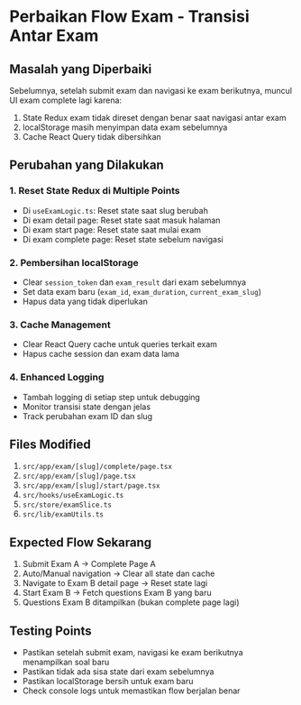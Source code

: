 # Perbaikan Flow Exam - Transisi Antar Exam

## Masalah yang Diperbaiki

Sebelumnya, setelah submit exam dan navigasi ke exam berikutnya, muncul UI exam complete lagi karena:

1. State Redux exam tidak direset dengan benar saat navigasi antar exam
2. localStorage masih menyimpan data exam sebelumnya
3. Cache React Query tidak dibersihkan

## Perubahan yang Dilakukan

### 1. Reset State Redux di Multiple Points

- Di `useExamLogic.ts`: Reset state saat slug berubah
- Di exam detail page: Reset state saat masuk halaman
- Di exam start page: Reset state saat mulai exam
- Di exam complete page: Reset state sebelum navigasi

### 2. Pembersihan localStorage

- Clear `session_token` dan `exam_result` dari exam sebelumnya
- Set data exam baru (`exam_id`, `exam_duration`, `current_exam_slug`)
- Hapus data yang tidak diperlukan

### 3. Cache Management

- Clear React Query cache untuk queries terkait exam
- Hapus cache session dan exam data lama

### 4. Enhanced Logging

- Tambah logging di setiap step untuk debugging
- Monitor transisi state dengan jelas
- Track perubahan exam ID dan slug

## Files Modified

1. `src/app/exam/[slug]/complete/page.tsx`
2. `src/app/exam/[slug]/page.tsx`
3. `src/app/exam/[slug]/start/page.tsx`
4. `src/hooks/useExamLogic.ts`
5. `src/store/examSlice.ts`
6. `src/lib/examUtils.ts`

## Expected Flow Sekarang

1. Submit Exam A → Complete Page A
2. Auto/Manual navigation → Clear all state dan cache
3. Navigate to Exam B detail page → Reset state lagi
4. Start Exam B → Fetch questions Exam B yang baru
5. Questions Exam B ditampilkan (bukan complete page lagi)

## Testing Points

- Pastikan setelah submit exam, navigasi ke exam berikutnya menampilkan soal baru
- Pastikan tidak ada sisa state dari exam sebelumnya
- Pastikan localStorage bersih untuk exam baru
- Check console logs untuk memastikan flow berjalan benar
